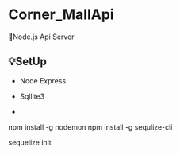 # Corner_MallApi
🌱Node.js Api Server

## 💡SetUp
- Node Express
- Sqllite3

-
npm install -g nodemon
npm install -g sequlize-cli

sequelize init
